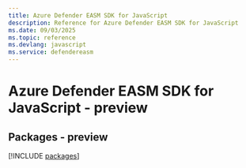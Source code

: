 ```yaml
---
title: Azure Defender EASM SDK for JavaScript
description: Reference for Azure Defender EASM SDK for JavaScript
ms.date: 09/03/2025
ms.topic: reference
ms.devlang: javascript
ms.service: defendereasm
---
```

# Azure Defender EASM SDK for JavaScript - preview
## Packages - preview
[!INCLUDE [packages](defender-easm-index.md)]